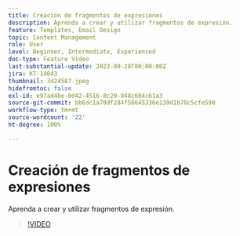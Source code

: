 ```yaml
---
title: Creación de fragmentos de expresiones
description: Aprenda a crear y utilizar fragmentos de expresión.
feature: Templates, Email Design
topic: Content Management
role: User
level: Beginner, Intermediate, Experienced
doc-type: Feature Video
last-substantial-update: 2023-09-28T00:00:00Z
jira: KT-14043
thumbnail: 3424587.jpeg
hidefromtoc: false
exl-id: e97ad4be-0d42-4516-8c20-948c604c61a3
source-git-commit: bb6dc1a70df284f58645336e139d1b78c5cfe590
workflow-type: tm+mt
source-wordcount: '22'
ht-degree: 100%

---
```


# Creación de fragmentos de expresiones

Aprenda a crear y utilizar fragmentos de expresión.

>[!VIDEO](https://video.tv.adobe.com/v/3424587/?learn=on)
